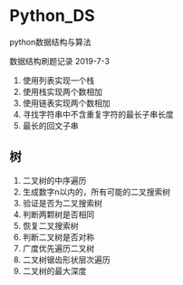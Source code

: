 # Python_DS
python数据结构与算法

数据结构刷题记录 2019-7-3
1. 使用列表实现一个栈
2. 使用栈实现两个数相加
3. 使用链表实现两个数相加
4. 寻找字符串中不含重复字符的最长子串长度
5. 最长的回文子串

## 树
1. 二叉树的中序遍历
2. 生成数字n以内的，所有可能的二叉搜索树
3. 验证是否为二叉搜索树
4. 判断两颗树是否相同
5. 恢复二叉搜索树
6. 判断二叉树是否对称
7. 广度优先遍历二叉树
8. 二叉树锯齿形状层次遍历
9. 二叉树的最大深度